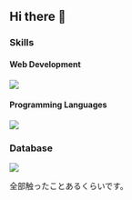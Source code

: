 ## Hi there 👋

### Skills

#### Web Development
<p align="left">
  <img src="https://skillicons.dev/icons?i=html,css,js,react" />
</p>

#### Programming Languages
<p align="left">
  <img src="https://skillicons.dev/icons?i=java,python,c,go" />
</p>

### Database
<p align="left">
  <img src="https://skillicons.dev/icons?i=mysql" />
</p>

<p>全部触ったことあるくらいです。</p>
